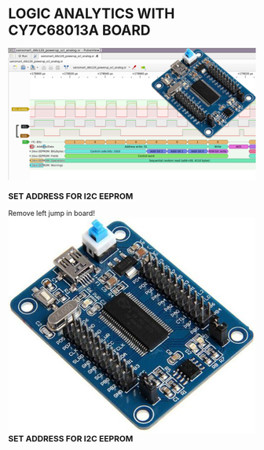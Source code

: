 LOGIC ANALYTICS WITH CY7C68013A BOARD
====
<img src="https://raw.githubusercontent.com/HDPro/makelogic/master/images/image_1.png" align="center">

### SET ADDRESS FOR I2C EEPROM
Remove left jump in board!<br>
<img src="https://raw.githubusercontent.com/HDPro/makelogic/master/images/image_2.jpg" width=600 align="right">
<br>

### SET ADDRESS FOR I2C EEPROM